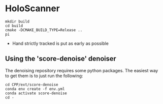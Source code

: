 # HoloScanner

```shell
mkdir build
cd build
cmake -DCMAKE_BUILD_TYPE=Release ..
pi
```

* Hand strictly tracked is put as early as possible

## Using the 'score-denoise' denoiser

The denoising repository requires some python packages.
The easiest way to get them is to just run the following:

```
cd CPP/ext/score-denoise
conda env create -f env.yml
conda activate score-denoise
cd -
```